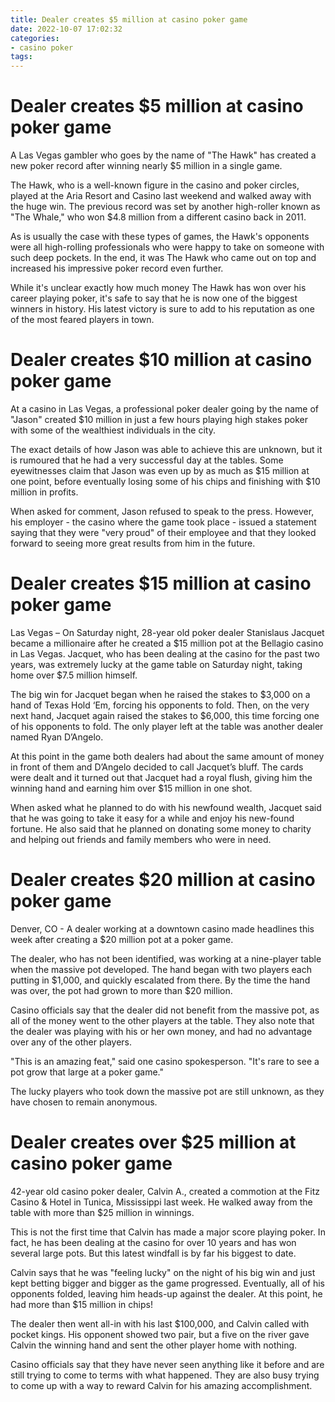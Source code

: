 ```yaml
---
title: Dealer creates $5 million at casino poker game
date: 2022-10-07 17:02:32
categories:
- casino poker
tags:
---
```



#  Dealer creates $5 million at casino poker game

A Las Vegas gambler who goes by the name of "The Hawk" has created a new poker record after winning nearly $5 million in a single game.

The Hawk, who is a well-known figure in the casino and poker circles, played at the Aria Resort and Casino last weekend and walked away with the huge win. The previous record was set by another high-roller known as "The Whale," who won $4.8 million from a different casino back in 2011.

As is usually the case with these types of games, the Hawk's opponents were all high-rolling professionals who were happy to take on someone with such deep pockets. In the end, it was The Hawk who came out on top and increased his impressive poker record even further.

While it's unclear exactly how much money The Hawk has won over his career playing poker, it's safe to say that he is now one of the biggest winners in history. His latest victory is sure to add to his reputation as one of the most feared players in town.

#  Dealer creates $10 million at casino poker game

At a casino in Las Vegas, a professional poker dealer going by the name of "Jason" created $10 million in just a few hours playing high stakes poker with some of the wealthiest individuals in the city.

The exact details of how Jason was able to achieve this are unknown, but it is rumoured that he had a very successful day at the tables. Some eyewitnesses claim that Jason was even up by as much as $15 million at one point, before eventually losing some of his chips and finishing with $10 million in profits.

When asked for comment, Jason refused to speak to the press. However, his employer - the casino where the game took place - issued a statement saying that they were "very proud" of their employee and that they looked forward to seeing more great results from him in the future.

#  Dealer creates $15 million at casino poker game

Las Vegas – On Saturday night, 28-year old poker dealer Stanislaus Jacquet became a millionaire after he created a $15 million pot at the Bellagio casino in Las Vegas. Jacquet, who has been dealing at the casino for the past two years, was extremely lucky at the game table on Saturday night, taking home over $7.5 million himself.

The big win for Jacquet began when he raised the stakes to $3,000 on a hand of Texas Hold ‘Em, forcing his opponents to fold. Then, on the very next hand, Jacquet again raised the stakes to $6,000, this time forcing one of his opponents to fold. The only player left at the table was another dealer named Ryan D’Angelo.

At this point in the game both dealers had about the same amount of money in front of them and D’Angelo decided to call Jacquet’s bluff. The cards were dealt and it turned out that Jacquet had a royal flush, giving him the winning hand and earning him over $15 million in one shot.

When asked what he planned to do with his newfound wealth, Jacquet said that he was going to take it easy for a while and enjoy his new-found fortune. He also said that he planned on donating some money to charity and helping out friends and family members who were in need.

#  Dealer creates $20 million at casino poker game

Denver, CO - A dealer working at a downtown casino made headlines this week after creating a $20 million pot at a poker game.

The dealer, who has not been identified, was working at a nine-player table when the massive pot developed. The hand began with two players each putting in $1,000, and quickly escalated from there. By the time the hand was over, the pot had grown to more than $20 million.

Casino officials say that the dealer did not benefit from the massive pot, as all of the money went to the other players at the table. They also note that the dealer was playing with his or her own money, and had no advantage over any of the other players.

"This is an amazing feat," said one casino spokesperson. "It's rare to see a pot grow that large at a poker game."

The lucky players who took down the massive pot are still unknown, as they have chosen to remain anonymous.

#  Dealer creates over $25 million at casino poker game

42-year old casino poker dealer, Calvin A., created a commotion at the Fitz Casino & Hotel in Tunica, Mississippi last week. He walked away from the table with more than $25 million in winnings.

This is not the first time that Calvin has made a major score playing poker. In fact, he has been dealing at the casino for over 10 years and has won several large pots. But this latest windfall is by far his biggest to date.

Calvin says that he was "feeling lucky" on the night of his big win and just kept betting bigger and bigger as the game progressed. Eventually, all of his opponents folded, leaving him heads-up against the dealer. At this point, he had more than $15 million in chips!

The dealer then went all-in with his last $100,000, and Calvin called with pocket kings. His opponent showed two pair, but a five on the river gave Calvin the winning hand and sent the other player home with nothing.

Casino officials say that they have never seen anything like it before and are still trying to come to terms with what happened. They are also busy trying to come up with a way to reward Calvin for his amazing accomplishment.